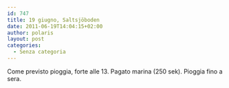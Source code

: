 ```yaml
---
id: 747
title: 19 giugno, Saltsjöboden
date: 2011-06-19T14:04:15+02:00
author: polaris
layout: post
categories:
  - Senza categoria
---
```

Come previsto pioggia, forte alle 13. Pagato marina (250 sek). Pioggia fino a sera.